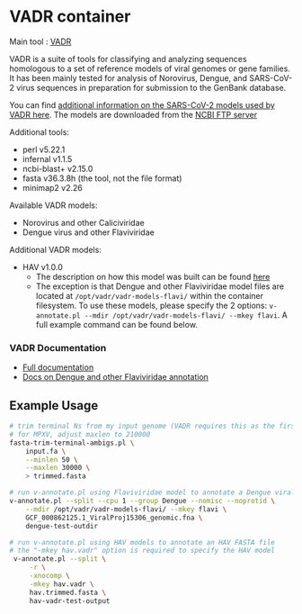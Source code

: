 # VADR container

Main tool : [VADR](https://github.com/ncbi/vadr)

VADR is a suite of tools for classifying and analyzing sequences homologous to a set of reference models of viral genomes or gene families. It has been mainly tested for analysis of Norovirus, Dengue, and SARS-CoV-2 virus sequences in preparation for submission to the GenBank database.

You can find [additional information on the SARS-CoV-2 models used by VADR here](https://github.com/ncbi/vadr/wiki/Coronavirus-annotation#sarscov2models). The models are downloaded from the [NCBI FTP server](https://ftp.ncbi.nlm.nih.gov/pub/nawrocki/vadr-models/sarscov2/)

Additional tools:

- perl v5.22.1
- infernal v1.1.5
- ncbi-blast+ v2.15.0
- fasta v36.3.8h (the tool, not the file format)
- minimap2 v2.26

Available VADR models:
- Norovirus and other Caliciviridae
- Dengue virus and other Flaviviridae

Additional VADR models:

- HAV v1.0.0
  - The description on how this model was built can be found [here](https://github.com/theiagen/VADR_models)
  - The exception is that Dengue and other Flaviviridae model files are located at `/opt/vadr/vadr-models-flavi/` within the container filesystem. To use these models, please specify the 2 options: `v-annotate.pl --mdir /opt/vadr/vadr-models-flavi/ --mkey flavi`. A full example command can be found below.

### VADR Documentation

- [Full documentation](https://github.com/ncbi/vadr#vadr-documentation-)
- [Docs on Dengue and other Flaviviridae annotation](https://github.com/ncbi/vadr/wiki/Available-VADR-model-files#dengue-virus-and-other-flaviviridae-refseq-vadr-models)

## Example Usage

```bash
# trim terminal Ns from my input genome (VADR requires this as the first step)
# for MPXV, adjust maxlen to 210000
fasta-trim-terminal-ambigs.pl \
    input.fa \
    --minlen 50 \
    --maxlen 30000 \
    > trimmed.fasta

# run v-annotate.pl using Flaviviridae model to annotate a Dengue viral genome
v-annotate.pl --split --cpu 1 --group Dengue --nomisc --noprotid \
    --mdir /opt/vadr/vadr-models-flavi/ --mkey flavi \
    GCF_000862125.1_ViralProj15306_genomic.fna \
    dengue-test-outdir

# run v-annotate.pl using HAV models to annotate an HAV FASTA file
# the "-mkey hav.vadr" option is required to specify the HAV model
 v-annotate.pl --split \
     -r \
     -xnocomp \
     -mkey hav.vadr \
     hav.trimmed.fasta \
     hav-vadr-test-output
```

